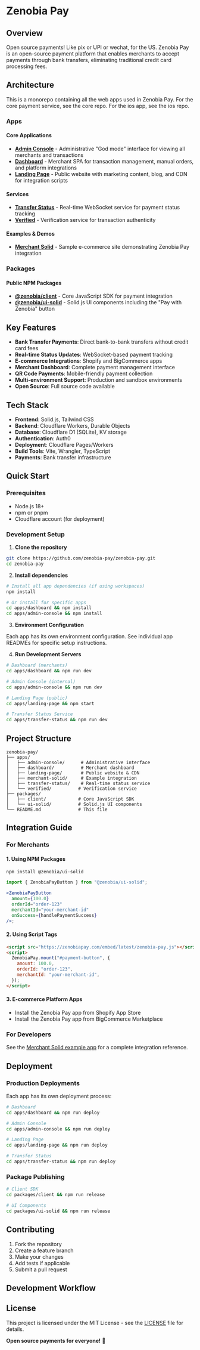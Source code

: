 # Zenobia Pay

## Overview

Open source payments! Like pix or UPI or wechat, for the US.
Zenobia Pay is an open-source payment platform that enables merchants to accept payments through bank transfers, eliminating traditional credit card processing fees.

## Architecture

This is a monorepo containing all the web apps used in Zenobia Pay. For the core payment service, see the core repo. For the ios app, see the ios repo.

### Apps

#### Core Applications

- **[Admin Console](./apps/admin-console/)** - Administrative "God mode" interface for viewing all merchants and transactions
- **[Dashboard](./apps/dashboard/)** - Merchant SPA for transaction management, manual orders, and platform integrations
- **[Landing Page](./apps/landing-page/)** - Public website with marketing content, blog, and CDN for integration scripts

#### Services

- **[Transfer Status](./apps/transfer-status/)** - Real-time WebSocket service for payment status tracking
- **[Verified](./apps/verified/)** - Verification service for transaction authenticity

#### Examples & Demos

- **[Merchant Solid](./apps/merchant-solid/)** - Sample e-commerce site demonstrating Zenobia Pay integration

### Packages

#### Public NPM Packages

- **[@zenobia/client](./packages/client/)** - Core JavaScript SDK for payment integration
- **[@zenobia/ui-solid](./packages/ui-solid/)** - Solid.js UI components including the "Pay with Zenobia" button

## Key Features

- **Bank Transfer Payments**: Direct bank-to-bank transfers without credit card fees
- **Real-time Status Updates**: WebSocket-based payment tracking
- **E-commerce Integrations**: Shopify and BigCommerce apps
- **Merchant Dashboard**: Complete payment management interface
- **QR Code Payments**: Mobile-friendly payment collection
- **Multi-environment Support**: Production and sandbox environments
- **Open Source**: Full source code available

## Tech Stack

- **Frontend**: Solid.js, Tailwind CSS
- **Backend**: Cloudflare Workers, Durable Objects
- **Database**: Cloudflare D1 (SQLite), KV storage
- **Authentication**: Auth0
- **Deployment**: Cloudflare Pages/Workers
- **Build Tools**: Vite, Wrangler, TypeScript
- **Payments**: Bank transfer infrastructure

## Quick Start

### Prerequisites

- Node.js 18+
- npm or pnpm
- Cloudflare account (for deployment)

### Development Setup

1. **Clone the repository**

```bash
git clone https://github.com/zenobia-pay/zenobia-pay.git
cd zenobia-pay
```

2. **Install dependencies**

```bash
# Install all app dependencies (if using workspaces)
npm install

# Or install for specific apps
cd apps/dashboard && npm install
cd apps/admin-console && npm install
```

3. **Environment Configuration**

Each app has its own environment configuration. See individual app READMEs for specific setup instructions.

4. **Run Development Servers**

```bash
# Dashboard (merchants)
cd apps/dashboard && npm run dev

# Admin Console (internal)
cd apps/admin-console && npm run dev

# Landing Page (public)
cd apps/landing-page && npm start

# Transfer Status Service
cd apps/transfer-status && npm run dev
```

## Project Structure

```
zenobia-pay/
├── apps/
│   ├── admin-console/      # Administrative interface
│   ├── dashboard/          # Merchant dashboard
│   ├── landing-page/       # Public website & CDN
│   ├── merchant-solid/     # Example integration
│   ├── transfer-status/    # Real-time status service
│   └── verified/          # Verification service
├── packages/
│   ├── client/            # Core JavaScript SDK
│   └── ui-solid/          # Solid.js UI components
└── README.md              # This file
```

## Integration Guide

### For Merchants

#### 1. Using NPM Packages

```bash
npm install @zenobia/ui-solid
```

```jsx
import { ZenobiaPayButton } from "@zenobia/ui-solid";

<ZenobiaPayButton
  amount={100.0}
  orderId="order-123"
  merchantId="your-merchant-id"
  onSuccess={handlePaymentSuccess}
/>;
```

#### 2. Using Script Tags

```html
<script src="https://zenobiapay.com/embed/latest/zenobia-pay.js"></script>
<script>
  ZenobiaPay.mount("#payment-button", {
    amount: 100.0,
    orderId: "order-123",
    merchantId: "your-merchant-id",
  });
</script>
```

#### 3. E-commerce Platform Apps

- Install the Zenobia Pay app from Shopify App Store
- Install the Zenobia Pay app from BigCommerce Marketplace

### For Developers

See the [Merchant Solid example app](./apps/merchant-solid/) for a complete integration reference.

## Deployment

### Production Deployments

Each app has its own deployment process:

```bash
# Dashboard
cd apps/dashboard && npm run deploy

# Admin Console
cd apps/admin-console && npm run deploy

# Landing Page
cd apps/landing-page && npm run deploy

# Transfer Status
cd apps/transfer-status && npm run deploy
```

### Package Publishing

```bash
# Client SDK
cd packages/client && npm run release

# UI Components
cd packages/ui-solid && npm run release
```

## Contributing

1. Fork the repository
2. Create a feature branch
3. Make your changes
4. Add tests if applicable
5. Submit a pull request

## Development Workflow

## License

This project is licensed under the MIT License - see the [LICENSE](./LICENSE) file for details.

**Open source payments for everyone!** 🚀
